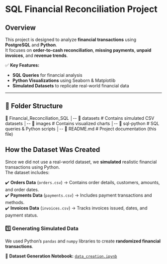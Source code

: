 # SQL Financial Reconciliation Project  

##  Overview  
This project is designed to analyze **financial transactions** using **PostgreSQL** and **Python**.  
It focuses on **order-to-cash reconciliation**, **missing payments**, **unpaid invoices**, and **revenue trends**.  

✅ **Key Features:**  
- **SQL Queries** for financial analysis  
- **Python Visualizations** using Seaborn & Matplotlib  
- **Simulated Datasets** to replicate real-world financial data  

---

## 📂 Folder Structure  

📂 Financial_Reconciliation_SQL
│-- 📂 datasets          # Contains simulated CSV datasets
│-- 📂 images            # Contains visualized charts
│-- 📂 sql-python        # SQL queries & Python scripts
│-- 📄 README.md         # Project documentation (this file)


## How the Dataset Was Created  
Since we did not use a real-world dataset, we **simulated** realistic financial transactions using Python.  
The dataset includes:  

✔️ **Orders Data** (`orders.csv`) → Contains order details, customers, amounts, and order dates.  
✔️ **Payments Data** (`payments.csv`) → Includes payment transactions and methods.  
✔️ **Invoices Data** (`invoices.csv`) → Tracks invoices issued, dates, and payment status.  

###  **1️⃣ Generating Simulated Data**
We used Python’s `pandas` and `numpy` libraries to create **randomized financial transactions**.

📄 **Dataset Generation Notebook:** [`data_creation.ipynb`](sql-python/data_creation.ipynb)
